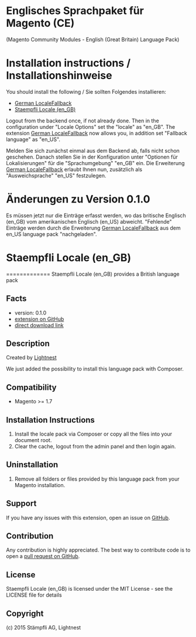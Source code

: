 # Englisches Sprachpaket für Magento (CE)
(Magento Community Modules - English (Great Britain) Language Pack)

# Installation instructions / Installationshinweise

You should install the following / Sie sollten Folgendes installieren:

*  [German LocaleFallback](https://github.com/MaWoScha/German_LocaleFallback)
*  [Staempfli Locale (en_GB)](https://github.com/staempfli/magento-locale-en-gb)

Logout from the backend once, if not already done. Then in the configuration under "Locale Options" set the "locale" as "en_GB". The extension [German LocaleFallback](https://github.com/MaWoScha/German_LocaleFallback) now allows you, in addition set "Fallback language" as "en_US".

Melden Sie sich zunächst einmal aus dem Backend ab, falls nicht schon geschehen. Danach stellen Sie in der Konfiguration unter "Optionen für Lokalisierungen" für die "Sprachumgebung" "en_GB" ein. Die Erweiterung [German LocaleFallback](https://github.com/MaWoScha/German_LocaleFallback) erlaubt Ihnen nun, zusätzlich als "Ausweichsprache" "en_US" festzulegen.

# Änderungen zu Version 0.1.0

Es müssen jetzt nur die Einträge erfasst werden, wo das britische Englisch (en_GB) vom amerikanischen Englisch (en_US) abweicht. "Fehlende" Einträge werden durch die Erweiterung [German LocaleFallback](https://github.com/MaWoScha/German_LocaleFallback) aus dem en_US language pack "nachgeladen".


# Staempfli Locale (en_GB)
=============
Staempfli Locale (en_GB) provides a British language pack

Facts
-----
- version: 0.1.0
- [extension on GitHub](https://github.com/staempfli/magento-locale-en-gb)
- [direct download link](https://github.com/staempfli/magento-locale-en-gb/archive/master.zip)

Description
-----------
Created by [Lightnest](http://www.lightnest.co.uk)

We just added the possibility to install this language pack with Composer.

Compatibility
-------------
- Magento >= 1.7

Installation Instructions
-------------------------
1. Install the locale pack via Composer or copy all the files into your document root.
2. Clear the cache, logout from the admin panel and then login again.

Uninstallation
--------------
1. Remove all folders or files provided by this language pack from your Magento installation.

Support
-------
If you have any issues with this extension, open an issue on [GitHub](https://github.com/staempfli/magento-locale-en-gb/issues).

Contribution
------------
Any contribution is highly appreciated. The best way to contribute code is to open a [pull request on GitHub](https://help.github.com/articles/using-pull-requests).

License
-------
Staempfli Locale (en_GB) is licensed under the MIT License - see the LICENSE file for details

Copyright
---------
(c) 2015 Stämpfli AG, Lightnest

